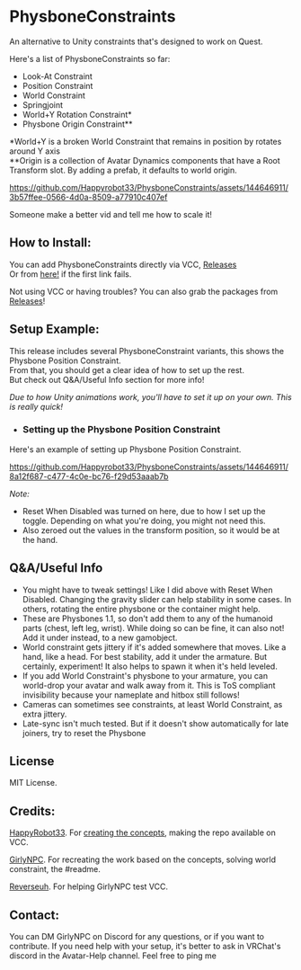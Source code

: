 # PhysboneConstraints
An alternative to Unity constraints that's designed to work on Quest.

Here's a list of PhysboneConstraints so far:

- Look-At Constraint
- Position Constraint
- World Constraint
- Springjoint
- World+Y Rotation Constraint*
- Physbone Origin Constraint**

*World+Y is a broken World Constraint that remains in position by rotates around Y axis<br>
**Origin is a collection of Avatar Dynamics components that have a Root Transform slot. By adding a prefab, it defaults to world origin.

https://github.com/Happyrobot33/PhysboneConstraints/assets/144646911/3b57ffee-0566-4d0a-8509-a77910c407ef

Someone make a better vid and tell me how to scale it!

## How to Install:

You can add PhysboneConstraints directly via VCC, [Releases](vcc://vpm/addRepo?url=https://www.matthewherber.com/PhysboneConstraints/index.json)<br>
Or from [here!](https://www.matthewherber.com/PhysboneConstraints/) if the first link fails.

Not using VCC or having troubles? You can also grab the packages from [Releases](https://github.com/Happyrobot33/PhysboneConstraints/releases)!<br> 

## Setup Example:

This release includes several PhysboneConstraint variants, this shows the Physbone Position Constraint.<br>
From that, you should get a clear idea of how to set up the rest. </br>
But check out Q&A/Useful Info section for more info!

*Due to how Unity animations work, you'll have to set it up on your own. This is really quick!*

- ### Setting up the Physbone Position Constraint

Here's an example of setting up Physbone Position Constraint.

https://github.com/Happyrobot33/PhysboneConstraints/assets/144646911/8a12f687-c477-4c0e-bc76-f29d53aaab7b

*Note:*
- Reset When Disabled was turned on here, due to how I set up the toggle. Depending on what you're doing, you might not need this.
- Also zeroed out the values in the transform position, so it would be at the hand.

## Q&A/Useful Info
- You might have to tweak settings! Like I did above with Reset When Disabled. Changing the gravity slider can help stability in some cases. In others, rotating the entire physbone or the container might help.
- These are Physbones 1.1, so don't add them to any of the humanoid parts (chest, left leg, wrist). While doing so can be fine, it can also not! Add it under instead, to a new gamobject.
- World constraint gets jittery if it's added somewhere that moves. Like a hand, like a head. For best stability, add it under the armature. But certainly, experiment! It also helps to spawn it when it's held leveled.
- If you add World Constraint's physbone to your armature, you can world-drop your avatar and walk away from it. This is ToS compliant invisibility because your nameplate and hitbox still follows!
- Cameras can sometimes see constraints, at least World Constraint, as extra jittery.
- Late-sync isn't much tested. But if it doesn't show automatically for late joiners, try to reset the Physbone

## License

MIT License.

## Credits:

[HappyRobot33](https://github.com/HappyRobot33). For [creating the concepts](https://youtu.be/oXiGJHUysMU?feature=shared&t=1105), making the repo available on VCC.

[GirlyNPC](https://github.com/GirlyNPC). For recreating the work based on the concepts, solving world constraint, the #readme.

[Reverseuh](https://media.discordapp.net/stickers/1165089074869186580.webp?size=160). For helping GirlyNPC test VCC.


## Contact:
You can DM GirlyNPC on Discord for any questions, or if you want to contribute. If you need help with your setup, it's better to ask in VRChat's discord in the Avatar-Help channel. Feel free to ping me
